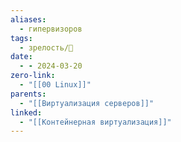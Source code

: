 ```yaml
---
aliases:
  - гипервизоров
tags:
  - зрелость/🌱
date:
  - - 2024-03-20
zero-link:
  - "[[00 Linux]]"
parents:
  - "[[Виртуализация серверов]]"
linked:
  - "[[Контейнерная виртуализация]]"
---
```

